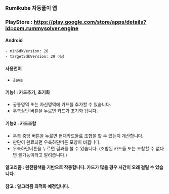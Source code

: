 ### Rumikube 자동풀이 앱
### PlayStore : https://play.google.com/store/apps/details?id=com.rummysolver.engine

#### Android

	- minSdkVersion: 26
	- targetSdkVersion: 29 이상

#### 사용언어

- Java

#### 기능1 : 카드추가, 초기화

- 공통영역 또는 자신영역에 카드를 추가할 수 있습니다.
- 우측상단 버튼을 누르면 카드가 초기화 됩니다.

#### 기능2 : 카드조합

- 우측 중앙 버튼을 누르면 현재카드들로 조합을 할 수 있는지 계산합니다.
- 판단이 완료되면 우측하단버튼 모양이 바뀝니다.
- 우측하단버튼을 누르면 결과를 볼 수 있습니다. (조합된 카드들 또는 조합할 수 없다면 불가능이라고 알려줍니다.)

#### 알고리즘 : 완전탐색을 기반으로 작동합니다. 카드가 많을 경우 시간이 오래 걸릴 수 있습니다.
#### 참고 : 알고리즘 최적화 예정입니다.
